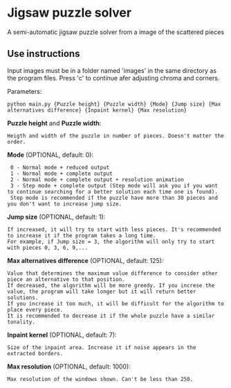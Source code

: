 # Jigsaw puzzle solver
A semi-automatic jigsaw puzzle solver from a image of the scattered pieces
## Use instructions
Input images must be in a folder named 'images' in the same directory as the program files.
Press 'c' to continue afer adjusting chroma and corners.

  Parameters:
  
    python main.py {Puzzle height} {Puzzle width} {Mode} {Jump size} {Max alternatives difference} {Inpaint kernel} {Max resolution}
    
  **Puzzle height** and **Puzzle width**:
  
    Heigth and width of the puzzle in number of pieces. Doesn't matter the order.
    
  **Mode** (OPTIONAL, default: 0):
  
     0 - Normal mode + reduced output
     1 - Normal mode + complete output
     2 - Normal mode + complete output + resolution animation
     3 - Step mode + complete output (Step mode will ask you if you want to continue searching for a better solution each time one is found).
     Step mode is recommended if the puzzle have more than 30 pieces and you don't want to increase jump size.
     
  **Jump size** (OPTIONAL, default: 1):
  
    If increased, it will try to start with less pieces. It's recommended to increase it if the program takes a long time.
    For example, if Jump size = 3, the algorithm will only try to start with pieces 0, 3, 6, 9,...
    
  **Max alternatives difference** (OPTIONAL, default: 125):
  
    Value that determines the maximum value difference to consider other piece an alternative to that position.
    If decreased, the algorithm will be more greedy. If you increse the value, the program will take longer but it will return better solutions.
    If you increase it too much, it will be difficult for the algorithm to place every piece.
    It is recommended to decrease it if the whole puzzle have a similar tonality.
    
  **Inpaint kernel** (OPTIONAL, default: 7):
  
    Size of the inpaint area. Increase it if noise appears in the extracted borders.
    
  **Max resolution** (OPTIONAL, default: 1000):
  
    Max resolution of the windows shown. Can't be less than 250.
  
